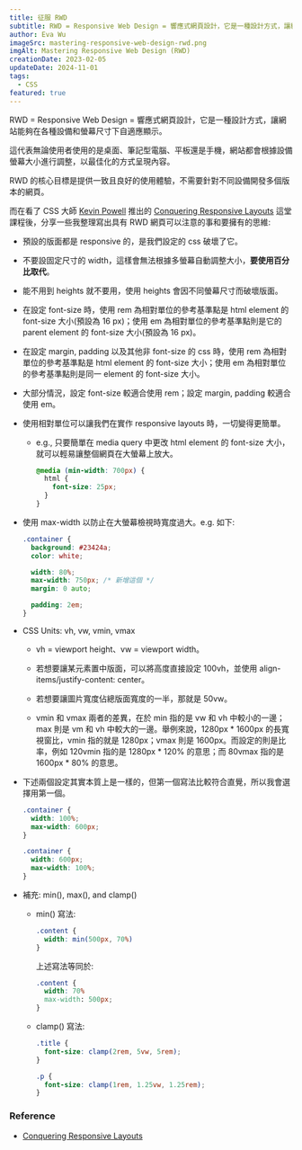 ```yaml
---
title: 征服 RWD
subtitle: RWD = Responsive Web Design = 響應式網頁設計，它是一種設計方式，讓網站能夠在各種設備和螢幕尺寸下進行調整，以最佳化的方式呈現內容。
author: Eva Wu
imageSrc: mastering-responsive-web-design-rwd.png
imgAlt: Mastering Responsive Web Design (RWD)
creationDate: 2023-02-05
updateDate: 2024-11-01
tags:
  - CSS
featured: true
---
```


RWD = Responsive Web Design = 響應式網頁設計，它是一種設計方式，讓網站能夠在各種設備和螢幕尺寸下自適應顯示。

這代表無論使用者使用的是桌面、筆記型電腦、平板還是手機，網站都會根據設備螢幕大小進行調整，以最佳化的方式呈現內容。

RWD 的核心目標是提供一致且良好的使用體驗，不需要針對不同設備開發多個版本的網頁。

而在看了 CSS 大師 [Kevin Powell](https://www.youtube.com/kevinpowell) 推出的 [Conquering Responsive Layouts](https://courses.kevinpowell.co/conquering-responsive-layouts) 這堂課程後，分享一些我整理寫出具有 RWD 網頁可以注意的事和要擁有的思維:

- 預設的版面都是 responsive 的，是我們設定的 css 破壞了它。

- 不要設固定尺寸的 width，這樣會無法根據多螢幕自動調整大小，**要使用百分比取代**。

- 能不用到 heights 就不要用，使用 heights 會因不同螢幕尺寸而破壞版面。

- 在設定 font-size 時，使用 rem 為相對單位的參考基準點是 html element 的 font-size 大小(預設為 16 px)；使用 em 為相對單位的參考基準點則是它的 parent element 的 font-size 大小(預設為 16 px)。

- 在設定 margin, padding 以及其他非 font-size 的 css 時，使用 rem 為相對單位的參考基準點是 html element 的 font-size 大小；使用 em 為相對單位的參考基準點則是同一 element 的 font-size 大小。

- 大部分情況，設定 font-size 較適合使用 rem；設定 margin, padding 較適合使用 em。

- 使用相對單位可以讓我們在實作 responsive layouts 時，一切變得更簡單。

   - e.g., 只要簡單在 media query 中更改 html element 的 font-size 大小，就可以輕易讓整個網頁在大螢幕上放大。

      ```css
      @media (min-width: 700px) {
        html {
          font-size: 25px;
        }
      }
      ```

- 使用 max-width 以防止在大螢幕檢視時寬度過大。e.g. 如下:

   ```css
   .container {
     background: #23424a;
     color: white;
   
     width: 80%;
     max-width: 750px; /* 新增這個 */
     margin: 0 auto;
   
     padding: 2em;
   }
   ```

- CSS Units: vh, vw, vmin, vmax

   - vh = viewport height、vw = viewport width。

   - 若想要讓某元素置中版面，可以將高度直接設定 100vh，並使用 align-items/justify-content: center。

   - 若想要讓圖片寬度佔總版面寬度的一半，那就是 50vw。

   - vmin 和 vmax 兩者的差異，在於 min 指的是 vw 和 vh 中較小的一邊；max 則是 vm 和 vh 中較大的一邊。舉例來說，1280px \* 1600px 的長寬視窗比，vmin 指的就是 1280px；vmax 則是 1600px。而設定的則是比率，例如 120vmin 指的是 1280px \* 120% 的意思；而 80vmax 指的是 1600px \* 80% 的意思。

- 下述兩個設定其實本質上是一樣的，但第一個寫法比較符合直覺，所以我會選擇用第一個。

   ```css
   .container {
     width: 100%;
     max-width: 600px;
   }
   ```

   ```css
   .container {
     width: 600px; 
     max-width: 100%;
   }
   ```

- 補充: min(), max(), and clamp()

   - min() 寫法:

      ```css
      .content {
        width: min(500px, 70%)
      }
      ```

      上述寫法等同於:

      ```css
      .content {
        width: 70%
        max-width: 500px;
      }
      ```

   - clamp() 寫法:

      ```css
      .title {
        font-size: clamp(2rem, 5vw, 5rem);
      }
      
      .p {
        font-size: clamp(1rem, 1.25vw, 1.25rem);
      }
      ```

### Reference

- [Conquering Responsive Layouts](https://courses.kevinpowell.co/view/courses/conquering-responsive-layouts)
